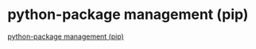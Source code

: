 # python-package management (pip)
[python-package management (pip)](https://aiwithcloud.com/2022/09/16/python_package_management_pip/)